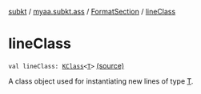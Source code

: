 [subkt](../../index.md) / [myaa.subkt.ass](../index.md) / [FormatSection](index.md) / [lineClass](./line-class.md)

# lineClass

`val lineClass: `[`KClass`](https://kotlinlang.org/api/latest/jvm/stdlib/kotlin.reflect/-k-class/index.html)`<`[`T`](index.md#T)`>` [(source)](https://github.com/Myaamori/SubKt/blob/0.1.19/src/main/kotlin/myaa/subkt/ass/parser.kt#L998)

A class object used for instantiating new lines of type [T](index.md#T).

